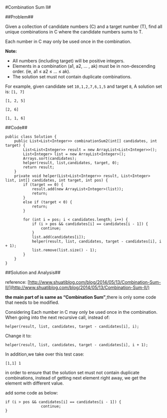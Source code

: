 #Combination Sum II#

##Problem##

Given a collection of candidate numbers (C) and a target number (T), find all unique combinations in C where the candidate numbers sums to T.

Each number in C may only be used once in the combination.

**Note:**

- All numbers (including target) will be positive integers.
- Elements in a combination (a1, a2, … , ak) must be in non-descending order. (ie, a1 ≤ a2 ≤ … ≤ ak).
- The solution set must not contain duplicate combinations.

For example, given candidate set `10,1,2,7,6,1,5` and target `8`, 
A solution set is: 
`[1, 7]`
 
`[1, 2, 5]`
 
`[2, 6]`
 
`[1, 1, 6]`

##Code##

	public class Solution {
	    public List<List<Integer>> combinationSum2(int[] candidates, int target) {
	        List<List<Integer>> result = new ArrayList<List<Integer>>();
	        List<Integer> list = new ArrayList<Integer>();
	        Arrays.sort(candidates);
	        helper(result, list,candidates, target, 0);
	        return result;
	    }
	    private void helper(List<List<Integer>> result, List<Integer> list, int[] candidates, int target, int pos) {
	        if (target == 0) {
	            result.add(new ArrayList<Integer>(list));
	            return;
	        }
	        else if (target < 0) {
	            return;
	        }
	        
	        for (int i = pos; i < candidates.length; i++) {
	            if (i > pos && candidates[i] == candidates[i - 1]) {
	                continue;
	            }
	            list.add(candidates[i]);
	            helper(result, list, candidates, target - candidates[i], i + 1);
	            list.remove(list.size() - 1);
	        }
	    }
	}

##Solution and Analysis##

reference: [http://www.shuatiblog.com/blog/2014/05/13/Combination-Sum-II/](http://www.shuatiblog.com/blog/2014/05/13/Combination-Sum-II/)

**the main part of is same as “Combination Sum”**,there is only some code that needs to be modified.

Considering Each number in C may only be used once in the combination. When going into the next recursive call, instead of:

	helper(result, list, candidates, target - candidates[i], i);

Change it to:

	helper(result, list, candidates, target - candidates[i], i + 1);

In addition,we take over this test case:

	[1,1] 1

in order to ensure that the solution set must not contain duplicate combinations, instead of getting next element right away, we get the element with different value.

add some code as below:

 	if (i > pos && candidates[i] == candidates[i - 1]) {
	                continue;
	}
 